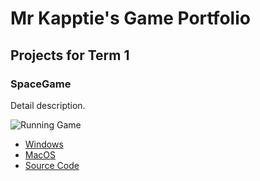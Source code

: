 # Mr Kapptie's Game Portfolio

## Projects for Term 1

### SpaceGame

Detail description.

![Running Game]()

* [Windows]()
* [MacOS]()
* [Source Code]()
